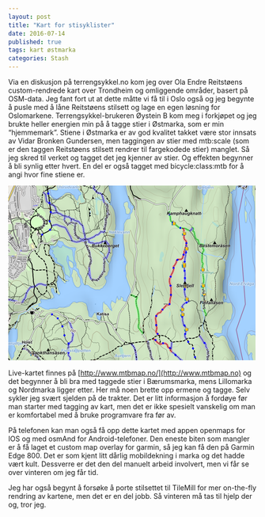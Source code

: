 ```yaml
---
layout: post
title: "Kart for stisyklister"
date: 2016-07-14
published: true
tags: kart østmarka
categories: Stash
---
```


Via en diskusjon på terrengsykkel.no kom jeg over Ola Endre Reitstøens custom-rendrede kart over Trondheim og omliggende områder, basert på OSM-data. Jeg fant fort ut at dette måtte vi få til i Oslo også og jeg begynte å pusle med å låne Reitstøens stilsett og lage en egen løsning for Oslomarkene. Terrengsykkel-brukeren Øystein B kom meg i forkjøpet og jeg brukte heller energien min på å tagge stier i Østmarka, som er min “hjemmemark”. Stiene i Østmarka er av god kvalitet takket være stor innsats av Vidar Bronken Gundersen, men taggingen av stier med mtb:scale (som er den taggen Reitstøens stilsett rendrer til fargekodede stier) manglet. Så jeg skred til verket og tagget det jeg kjenner av stier. Og effekten begynner å bli synlig etter hvert. En del er også tagget med bicycle:class:mtb for å angi hvor fine stiene er. 

<img src="/assets/kart.jpg" alt="Kartutsnitt" />

Live-kartet finnes på [http://www.mtbmap.no/](http://www.mtbmap.no) og det begynner å bli bra med taggede stier i Bærumsmarka, mens Lillomarka og Nordmarka ligger etter. Her må noen brette opp ermene og tagge. Selv sykler jeg svært sjelden på de trakter. Det er litt informasjon å fordøye før man starter med tagging av kart, men det er ikke spesielt vanskelig om man er komfortabel med å bruke programvare fra før av. 

På telefonen kan man også få opp dette kartet med appen openmaps for IOS og med osmAnd for Android-telefoner. Den eneste biten som mangler er å få laget et custom map overlay for garmin, så jeg kan få den på Garmin Edge 800. Det er som kjent litt dårlig mobildekning i marka og det hadde vært kult. Dessverre er det den del manuelt arbeid involvert, men vi får se over vinteren om jeg får tid. 

Jeg har også begynt å forsøke å porte stilsettet til TileMill for mer on-the-fly rendring av kartene, men det er en del jobb. Så vinteren må tas til hjelp der og, tror jeg. 
